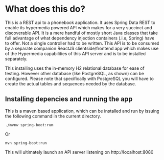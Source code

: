 # What does this do?

This is a REST api to a phonebook application.  It uses Spring Data REST to enable its hypermedia powered API
which makes for a very succinct and discoverable API.  It is a mere handful of mostly short Java classes that
take full advantage of what dependency injection containers (.i.e, Spring) have to offer.  Not a single
controller had to be written.  This API is to be consumed by a separate companion ReactJS clientside/frontend
app which makes use of the Hypermedia capabilities of this API server and is to be installed separately.

This installing uses the in-memory H2 relational database for ease of testing. However other database (like
PostgreSQL, as shown) can be configured.  Please note that specifically with PostgreSQL you will have to
create the actual tables and sequences needed by the database.

## Installing depencies and running the app

This is a maven based application, which can be installed and run by issuing the following command in the
current directory.

`./mvnw spring-boot:run`

Or

`mvn spring-boot:run`

This will ultimately launch an API server listening on http://localhost:8080







